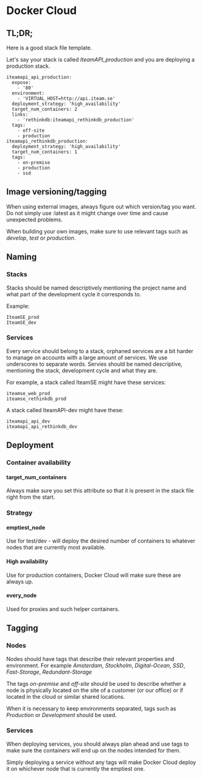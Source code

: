 # Docker Cloud

## TL;DR;

Here is a good stack file template.

Let's say your stack is called *IteamAPI_production* and you are deploying a production stack.

```
iteamapi_api_production:
  expose:
    - '80'
  environment:
    - 'VIRTUAL_HOST=http://api.iteam.se'
  deployment_strategy: 'high_availability'
  target_num_containers: 2
  links:
    - 'rethinkdb:iteamapi_rethinkdb_production'
  tags:
    - off-site
    - production
iteamapi_rethinkdb_production:
  deployment_strategy: 'high_availability'
  target_num_containers: 1
  tags:
    - on-premise
    - production
    - ssd
```

## Image versioning/tagging

When using external images, always figure out which version/tag you want. Do not simply use :latest as it might change over time and cause unexpected problems.

When building your own images, make sure to use relevant tags such as *develop*, *test* or *production*.

## Naming

### Stacks

Stacks should be named descriptively mentioning the project name and what part of the development cycle it corresponds to.

Example:
```
IteamSE_prod
IteamSE_dev
```

### Services

Every service should belong to a stack, orphaned services are a bit harder to manage on accounts with a large amount of services. We use underscores to separate words. Servies should be named descriptive, mentioning the stack, development cycle and what they are.

For example, a stack called IteamSE might have these services:
```
iteamse_web_prod
iteamse_rethinkdb_prod
```

A stack called IteamAPI-dev might have these:
```
iteamapi_api_dev
iteamapi_api_rethinkdb_dev
```

## Deployment

### Container availability

#### target_num_containers

Always make sure you set this attribute so that it is present in the stack file right from the start.

### Strategy

#### emptiest_node

Use for test/dev - will deploy the desired number of containers to whatever nodes that are currently most available.

#### High availability

Use for production containers, Docker Cloud will make sure these are always up.

#### every_node

Used for proxies and such helper containers.

## Tagging

### Nodes

Nodes should have tags that describe their relevant properties and environment. For example *Amsterdam*, *Stockholm*, *Digital-Ocean*, *SSD*, *Fast-Storage*, *Redundant-Storage*

The tags *on-premise* and *off-site* should be used to describe whether a node is physically located on the site of a customer (or our office) or if located in the cloud or similar shared locations.

When it is necessary to keep environments separated, tags such as *Production* or *Development* should be used.

### Services

When deploying services, you should always plan ahead and use tags to make sure the containers will end up on the nodes intended for them.

Simply deploying a service without any tags will make Docker Cloud deploy it on whichever node that is currently the emptiest one.
